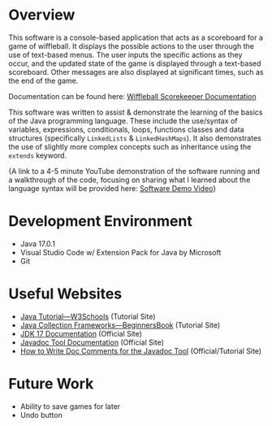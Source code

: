 # Overview
This software is a console-based application that acts as a scoreboard for a game of wiffleball. It displays the possible actions to the user through the use of text-based menus. The user inputs the specific actions as they occur, and the updated state of the game is displayed through a text-based scoreboard. Other messages are also displayed at significant times, such as the end of the game. 

Documentation can be found here: [Wiffleball Scorekeeper Documentation](./documentation/html/index.html)

This software was written to assist & demonstrate the learning of the basics of the Java programming language. These include the use/syntax of variables, expressions, conditionals, loops, functions classes and data structures (specifically <code>LinkedLists</code> & <code>LinkedHashMaps</code>). It also demonstrates the use of slightly more complex concepts such as inheritance using the <code>extends</code> keyword. 

{A link to a 4-5 minute YouTube demonstration of the software running and a walkthrough of the code, focusing on sharing what I learned about the language syntax will be provided here: [Software Demo Video](http://youtube.link.goes.here)}

# Development Environment
* Java 17.0.1
* Visual Studio Code w/ Extension Pack for Java by Microsoft
* Git

# Useful Websites
* [Java Tutorial—W3Schools](https://www.w3schools.com/java/default.asp) (Tutorial Site)
* [Java Collection Frameworks—BeginnersBook](https://beginnersbook.com/java-collections-tutorials/) (Tutorial Site)
* [JDK 17 Documentation](https://docs.oracle.com/en/java/javase/17/index.html) (Official Site)
* [Javadoc Tool Documentation](https://www.oracle.com/java/technologies/javase/javadoc-tool.html) (Official Site)
* [How to Write Doc Comments for the Javadoc Tool](https://www.oracle.com/technical-resources/articles/java/javadoc-tool.html) (Official/Tutorial Site)

# Future Work
* Ability to save games for later
* Undo button